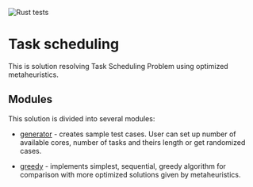 ![Rust tests](https://github.com/codeblessing/co-pcmax/workflows/Rust%20tests/badge.svg?event=push)

# Task scheduling

This is solution resolving Task Scheduling Problem using optimized metaheuristics.

## Modules

This solution is divided into several modules:

- [generator](src/generator.rs) - creates sample test cases. User can set up number of available cores, number of tasks and theirs length or get randomized cases.

- [greedy](src/greedy.rs) - implements simplest, sequential, greedy algorithm for comparison with more optimized solutions given by metaheuristics.